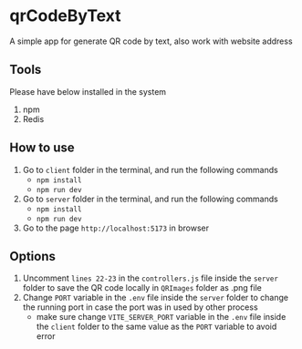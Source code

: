 # qrCodeByText
A simple app for generate QR code by text, also work with website address
## Tools
Please have below installed in the system
1. npm
2. Redis

## How to use
1. Go to `client` folder in the terminal, and run the following commands
    - `npm install`
    - `npm run dev`
2. Go to `server` folder in the terminal, and run the following commands
    - `npm install`
    - `npm run dev`
3. Go to the page `http://localhost:5173` in browser

## Options
1. Uncomment `lines 22-23` in the `controllers.js` file inside the `server` folder to save the QR code locally in `QRImages` folder as .png file
2. Change `PORT` variable in the `.env` file inside the `server` folder to change the running port in case the port was in used by other process
    - make sure change `VITE_SERVER_PORT` variable in the `.env` file inside the `client` folder to the same value as the `PORT` variable to avoid error